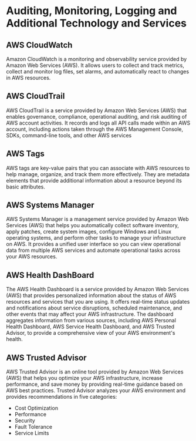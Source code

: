 # Auditing, Monitoring, Logging and Additional Technology and Services

## AWS CloudWatch

Amazon CloudWatch is a monitoring and observability service provided by Amazon Web Services (AWS). It allows users to collect and track metrics, collect and monitor log files, set alarms, and automatically react to changes in AWS resources. 

## AWS CloudTrail

AWS CloudTrail is a service provided by Amazon Web Services (AWS) that enables governance, compliance, operational auditing, and risk auditing of AWS account activities. It records and logs all API calls made within an AWS account, including actions taken through the AWS Management Console, SDKs, command-line tools, and other AWS services

## AWS Tags

AWS tags are key-value pairs that you can associate with AWS resources to help manage, organize, and track them more effectively. They are metadata elements that provide additional information about a resource beyond its basic attributes.

## AWS Systems Manager

AWS Systems Manager is a management service provided by Amazon Web Services (AWS) that helps you automatically collect software inventory, apply patches, create system images, configure Windows and Linux operating systems, and perform other tasks to manage your infrastructure on AWS. It provides a unified user interface so you can view operational data from multiple AWS services and automate operational tasks across your AWS resources.

## AWS Health DashBoard

The AWS Health Dashboard is a service provided by Amazon Web Services (AWS) that provides personalized information about the status of AWS resources and services that you are using. It offers real-time status updates and notifications about service disruptions, scheduled maintenance, and other events that may affect your AWS infrastructure. The dashboard aggregates information from various sources, including AWS Personal Health Dashboard, AWS Service Health Dashboard, and AWS Trusted Advisor, to provide a comprehensive view of your AWS environment's health.

## AWS Trusted Advisor

AWS Trusted Advisor is an online tool provided by Amazon Web Services (AWS) that helps you optimize your AWS infrastructure, increase performance, and save money by providing real-time guidance based on AWS best practices. Trusted Advisor analyzes your AWS environment and provides recommendations in five categories:

* Cost Optimization
* Performance
* Security
* Fault Tolerance
* Service Limits